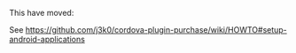 This have moved:

See https://github.com/j3k0/cordova-plugin-purchase/wiki/HOWTO#setup-android-applications 
